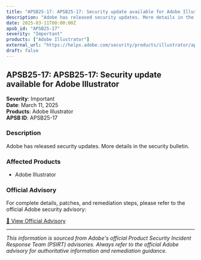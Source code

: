 ```yaml
---
title: "APSB25-17: APSB25-17: Security update available for Adobe Illustrator"
description: "Adobe has released security updates. More details in the security bulletin."
date: 2025-03-11T00:00:00Z
apsb_id: "APSB25-17"
severity: "Important"
products: ["Adobe Illustrator"]
external_url: "https://helpx.adobe.com/security/products/illustrator/apsb25-17.html"
draft: false
---
```


## APSB25-17: APSB25-17: Security update available for Adobe Illustrator

**Severity**: Important  
**Date**: March 11, 2025  
**Products**: Adobe Illustrator  
**APSB ID**: APSB25-17

### Description

Adobe has released security updates. More details in the security bulletin.

### Affected Products

- Adobe Illustrator


### Official Advisory

For complete details, patches, and remediation steps, please refer to the official Adobe security advisory:

[🔗 View Official Advisory](https://helpx.adobe.com/security/products/illustrator/apsb25-17.html)

---

*This information is sourced from Adobe's official Product Security Incident Response Team (PSIRT) advisories. Always refer to the official Adobe advisory for authoritative information and remediation guidance.*
